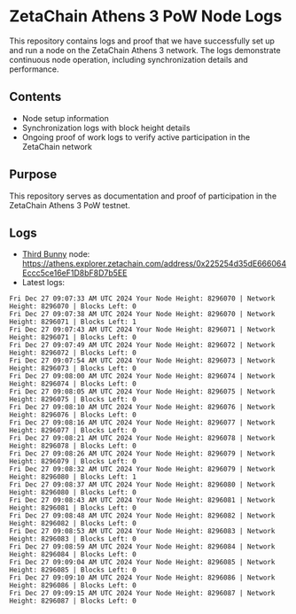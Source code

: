 # ZetaChain Athens 3 PoW Node Logs
This repository contains logs and proof that we have successfully set up and run a node on the ZetaChain Athens 3 network. The logs demonstrate continuous node operation, including synchronization details and performance.

## Contents
- Node setup information
- Synchronization logs with block height details
- Ongoing proof of work logs to verify active participation in the ZetaChain network

## Purpose
This repository serves as documentation and proof of participation in the ZetaChain Athens 3 PoW testnet.

## Logs

- [Third Bunny](https://thirdbunny.xyz/) node: https://athens.explorer.zetachain.com/address/0x225254d35dE666064Eccc5ce16eF1D8bF8D7b5EE
- Latest logs:
```
Fri Dec 27 09:07:33 AM UTC 2024 Your Node Height: 8296070 | Network Height: 8296070 | Blocks Left: 0
Fri Dec 27 09:07:38 AM UTC 2024 Your Node Height: 8296070 | Network Height: 8296071 | Blocks Left: 1
Fri Dec 27 09:07:43 AM UTC 2024 Your Node Height: 8296071 | Network Height: 8296071 | Blocks Left: 0
Fri Dec 27 09:07:49 AM UTC 2024 Your Node Height: 8296072 | Network Height: 8296072 | Blocks Left: 0
Fri Dec 27 09:07:54 AM UTC 2024 Your Node Height: 8296073 | Network Height: 8296073 | Blocks Left: 0
Fri Dec 27 09:08:00 AM UTC 2024 Your Node Height: 8296074 | Network Height: 8296074 | Blocks Left: 0
Fri Dec 27 09:08:05 AM UTC 2024 Your Node Height: 8296075 | Network Height: 8296075 | Blocks Left: 0
Fri Dec 27 09:08:10 AM UTC 2024 Your Node Height: 8296076 | Network Height: 8296076 | Blocks Left: 0
Fri Dec 27 09:08:16 AM UTC 2024 Your Node Height: 8296077 | Network Height: 8296077 | Blocks Left: 0
Fri Dec 27 09:08:21 AM UTC 2024 Your Node Height: 8296078 | Network Height: 8296078 | Blocks Left: 0
Fri Dec 27 09:08:26 AM UTC 2024 Your Node Height: 8296079 | Network Height: 8296079 | Blocks Left: 0
Fri Dec 27 09:08:32 AM UTC 2024 Your Node Height: 8296079 | Network Height: 8296080 | Blocks Left: 1
Fri Dec 27 09:08:37 AM UTC 2024 Your Node Height: 8296080 | Network Height: 8296080 | Blocks Left: 0
Fri Dec 27 09:08:43 AM UTC 2024 Your Node Height: 8296081 | Network Height: 8296081 | Blocks Left: 0
Fri Dec 27 09:08:48 AM UTC 2024 Your Node Height: 8296082 | Network Height: 8296082 | Blocks Left: 0
Fri Dec 27 09:08:53 AM UTC 2024 Your Node Height: 8296083 | Network Height: 8296083 | Blocks Left: 0
Fri Dec 27 09:08:59 AM UTC 2024 Your Node Height: 8296084 | Network Height: 8296084 | Blocks Left: 0
Fri Dec 27 09:09:04 AM UTC 2024 Your Node Height: 8296085 | Network Height: 8296085 | Blocks Left: 0
Fri Dec 27 09:09:10 AM UTC 2024 Your Node Height: 8296086 | Network Height: 8296086 | Blocks Left: 0
Fri Dec 27 09:09:15 AM UTC 2024 Your Node Height: 8296087 | Network Height: 8296087 | Blocks Left: 0
```
